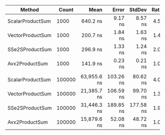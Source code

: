 ﻿|           Method |  Count |        Mean |     Error |    StdDev | Ratio | RatioSD | Allocated |
|----------------- |------- |------------:|----------:|----------:|------:|--------:|----------:|
| ScalarProductSum |   1000 |    640.2 ns |   9.17 ns |   8.57 ns |  4.51 |    0.06 |         - |
| VectorProductSum |   1000 |    200.7 ns |   1.84 ns |   1.63 ns |  1.41 |    0.01 |         - |
|  SSe2SProductSum |   1000 |    296.9 ns |   1.33 ns |   1.24 ns |  2.09 |    0.01 |         - |
|   Avx2ProductSum |   1000 |    141.9 ns |   0.23 ns |   0.21 ns |  1.00 |    0.00 |         - |
|                  |        |             |           |           |       |         |           |
| ScalarProductSum | 100000 | 63,955.6 ns | 103.26 ns |  80.62 ns |  4.03 |    0.01 |         - |
| VectorProductSum | 100000 | 21,385.7 ns | 106.59 ns |  99.70 ns |  1.35 |    0.01 |         - |
|  SSe2SProductSum | 100000 | 31,446.3 ns | 189.85 ns | 177.58 ns |  1.98 |    0.01 |         - |
|   Avx2ProductSum | 100000 | 15,879.6 ns |  52.08 ns |  48.72 ns |  1.00 |    0.00 |         - |